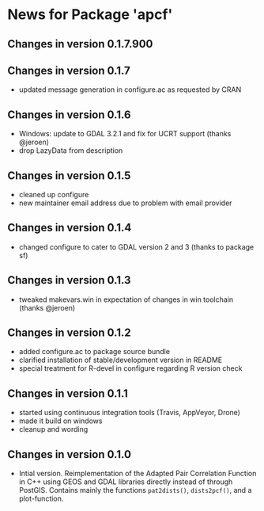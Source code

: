 # News for Package 'apcf'

## Changes in version 0.1.7.900

## Changes in version 0.1.7
* updated message generation in configure.ac as requested by CRAN

## Changes in version 0.1.6
* Windows: update to GDAL 3.2.1 and fix for UCRT support  (thanks @jeroen)
* drop LazyData from description

## Changes in version 0.1.5
* cleaned up configure
* new maintainer email address due to problem with email provider

## Changes in version 0.1.4
* changed configure to cater to GDAL version 2 and 3 (thanks to package sf)

## Changes in version 0.1.3
* tweaked makevars.win in expectation of changes in win toolchain (thanks @jeroen)

## Changes in version 0.1.2
* added configure.ac to package source bundle
* clarified installation of stable/development version in README
* special treatment for R-devel in configure regarding R version check

## Changes in version 0.1.1
* started using continuous integration tools (Travis, AppVeyor, Drone)
* made it build on windows
* cleanup and wording

## Changes in version 0.1.0
* Intial version. Reimplementation of the Adapted Pair Correlation Function
  in C++ using GEOS and GDAL libraries directly instead of through PostGIS.
  Contains mainly the functions `pat2dists()`, `dists2pcf()`, and 
  a plot-function.
